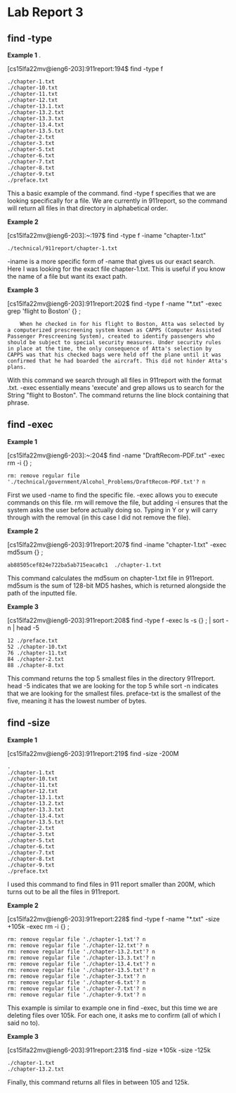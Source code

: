 # Lab Report 3

## find -type

**Example 1** 
.


[cs15lfa22mv@ieng6-203]:911report:194$ find -type f

```
./chapter-1.txt
./chapter-10.txt
./chapter-11.txt
./chapter-12.txt
./chapter-13.1.txt
./chapter-13.2.txt
./chapter-13.3.txt
./chapter-13.4.txt
./chapter-13.5.txt
./chapter-2.txt
./chapter-3.txt
./chapter-5.txt
./chapter-6.txt
./chapter-7.txt
./chapter-8.txt
./chapter-9.txt
./preface.txt
```

This a basic example of the command. find -type f specifies that we are looking specifically for a file. We are currently in 911report, so the command will return all files in that directory in alphabetical order. 

**Example 2**

[cs15lfa22mv@ieng6-203]:~:197$ find -type f -iname "chapter-1.txt"

```
./technical/911report/chapter-1.txt
```

-iname is a more specific form of -name that gives us our exact search. Here I was looking for the exact file chapter-1.txt. This is useful if you know the name of a file but want its exact path. 

**Example 3**

[cs15lfa22mv@ieng6-203]:911report:202$ find -type f -name "*.txt" -exec grep 'flight to Boston' {} \;

```
    When he checked in for his flight to Boston, Atta was selected by a computerized prescreening system known as CAPPS (Computer Assisted Passenger Prescreening System), created to identify passengers who should be subject to special security measures. Under security rules in place at the time, the only consequence of Atta's selection by CAPPS was that his checked bags were held off the plane until it was confirmed that he had boarded the aircraft. This did not hinder Atta's plans.
```

With this command we search through all files in 911report with the format .txt. -exec essentially means 'execute' and grep allows us to search for the String "flight to Boston". The command returns the line block containing that phrase. 


## find -exec

**Example 1**

[cs15lfa22mv@ieng6-203]:~:204$ find -name "DraftRecom-PDF.txt" -exec rm -i {} \;

```
rm: remove regular file './technical/government/Alcohol_Problems/DraftRecom-PDF.txt'? n
```

First we used -name to find the specific file. -exec allows you to execute commands on this file. rm will remove the file, but adding -i ensures that the system asks the user before actually doing so. Typing in Y or y will carry through with the removal (in this case I did not remove the file). 

**Example 2** 

[cs15lfa22mv@ieng6-203]:911report:207$ find -iname "chapter-1.txt" -exec md5sum {} \;

```
ab88505cef824e722ba5ab715eaca0c1  ./chapter-1.txt
```

This command calculates the md5sum on chapter-1.txt file in 911report. md5sum is the sum of 128-bit MD5 hashes, which is returned alongside the path of the inputted file. 

**Example 3**

[cs15lfa22mv@ieng6-203]:911report:208$ find -type f -exec ls -s {} \; | sort -n | head -5 

```
12 ./preface.txt
52 ./chapter-10.txt
76 ./chapter-11.txt
84 ./chapter-2.txt
88 ./chapter-8.txt
```

This command returns the top 5 smallest files in the directory 911report. head -5 indicates that we are looking for the top 5 while sort -n indicates that we are looking for the smallest files. preface-txt is the smallest of the five, meaning it has the lowest number of bytes. 


## find -size

**Example 1**

[cs15lfa22mv@ieng6-203]:911report:219$ find -size -200M

```
.
./chapter-1.txt
./chapter-10.txt
./chapter-11.txt
./chapter-12.txt
./chapter-13.1.txt
./chapter-13.2.txt
./chapter-13.3.txt
./chapter-13.4.txt
./chapter-13.5.txt
./chapter-2.txt
./chapter-3.txt
./chapter-5.txt
./chapter-6.txt
./chapter-7.txt
./chapter-8.txt
./chapter-9.txt
./preface.txt
```

I used this command to find files in 911 report smaller than 200M, which turns out to be all the files in 911report.

**Example 2**

[cs15lfa22mv@ieng6-203]:911report:228$ find -type f -name "*.txt" -size +105k -exec rm -i {} \;

```
rm: remove regular file './chapter-1.txt'? n
rm: remove regular file './chapter-12.txt'? n
rm: remove regular file './chapter-13.2.txt'? n
rm: remove regular file './chapter-13.3.txt'? n
rm: remove regular file './chapter-13.4.txt'? n
rm: remove regular file './chapter-13.5.txt'? n
rm: remove regular file './chapter-3.txt'? n
rm: remove regular file './chapter-6.txt'? n
rm: remove regular file './chapter-7.txt'? n
rm: remove regular file './chapter-9.txt'? n
```

This example is similar to example one in find -exec, but this time we are deleting files over 105k. For each one, it asks me to confirm (all of which I said no to). 

**Example 3**

[cs15lfa22mv@ieng6-203]:911report:231$ find -size +105k -size  -125k

```
./chapter-1.txt
./chapter-13.2.txt
```

Finally, this command returns all files in between 105 and 125k. 
    
